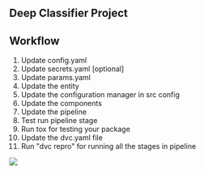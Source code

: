 ## Deep Classifier Project

## Workflow
1. Update config.yaml
2. Update secrets.yaml [optional]
3. Update params.yaml
4. Update the entity
5. Update the configuration manager in src config
6. Update the components
7. Update the pipeline
8. Test run pipeline stage
9. Run tox for testing your package
10. Update the dvc.yaml file
11. Run "dvc repro" for running all the stages in pipeline

![](https://raw.githubusercontent.com/c17hawke/FSDS_NOV_deepCNNClassifier/main/docs/images/Data%20Ingestion%402x%20(1).png)